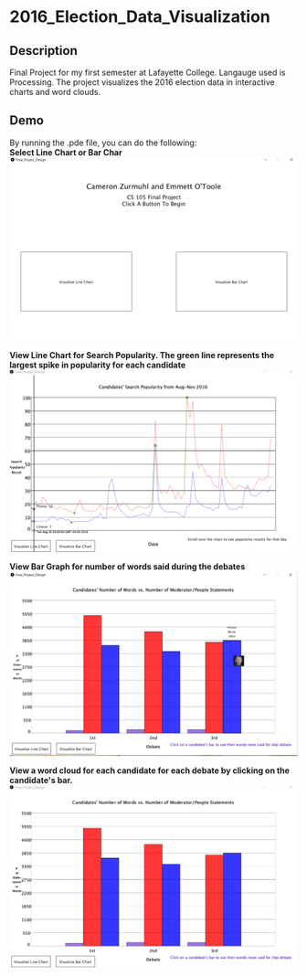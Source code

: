 # 2016_Election_Data_Visualization

## Description
Final Project for my first semester at Lafayette College. Langauge used is Processing.  The project visualizes the 2016 election data in interactive charts and word clouds.

## Demo
By running the .pde file, you can do the following:<br />
<b>Select Line Chart or Bar Char </b> <br />
<img src = "https://github.com/20zurmca/2016_Election_Data_Visualization/blob/master/demo/menu.PNG">

<b>View Line Chart for Search Popularity. The green line represents the largest spike in popularity for each candidate </b> <br />
<img src="https://github.com/20zurmca/2016_Election_Data_Visualization/blob/master/demo/lineChart.gif">

<b>View Bar Graph for number of words said during the debates</b> <br />
<img src = "https://github.com/20zurmca/2016_Election_Data_Visualization/blob/master/demo/barChart.PNG">

<b>View a word cloud for each candidate for each debate by clicking on the candidate's bar. </b><br />
<img src = "https://github.com/20zurmca/2016_Election_Data_Visualization/blob/master/demo/wordCloud.gif">

